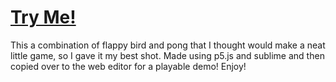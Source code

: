# [Try Me!](https://editor.p5js.org/jantongiovanni/full/01wCicamc)

This a combination of flappy bird and pong that I thought would make a neat little game, so I gave it my best shot. 
Made using p5.js and sublime and then copied over to the web editor for a playable demo! Enjoy!
